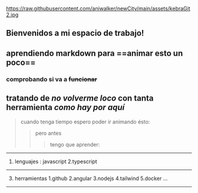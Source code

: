 https://raw.githubusercontent.com/aniwalker/newCity/main/assets/kebraGit2.jpg

## Bienvenidos a mi **espacio de trabajo!**
## aprendiendo __markdown__ para ==animar esto un poco==
### comprobando si va a ~~funcionar~~
## tratando de _no volverme loco_ con tanta herramienta *como hay por aquí*

> cuando tenga tiempo
> espero poder ir animando ésto:
>> pero antes
>>> tengo que aprender:

***
1. lenguajes
   : javascript
   2.typescript
_______
       
3. herramientas
     1.github
     2.angular
     3.nodejs
     4.tailwind
      5.docker ...
_________________
